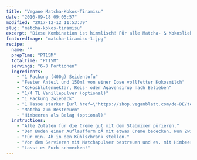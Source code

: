 ```yaml
---
title: "Vegane Matcha-Kokos-Tiramisu"
date: "2016-09-18 09:05:57"
modified: "2017-12-12 11:53:39"
slug: "matcha-kokos-tiramisu"
excerpt: "Diese Kombination ist himmlisch! Für alle Matcha- & KokosliebhaberInnen ist dieses Tiramisu ein Must!"
featuredImage: "matcha-tiramisu-1.jpg"
recipe:
  name: ""
  prepTime: "PT15M"
  totalTime: "PT15M"
  servings: "6-8 Portionen"
  ingredients:
    - "1 Packung (400g) Seidentofu"
    - "Fester Anteil und 150ml von einer Dose vollfetter Kokosmilch"
    - "Kokosblütennektar, Reis- oder Agavensirup nach Belieben"
    - "1/4 TL Vanillepulver (optional)"
    - "1 Packung Zwieback"
    - "1 Tasse starker [url href=\"https://shop.veganblatt.com/de-DE/teatox/matcha\" target=\"_blank\"]Matcha[/url]"
    - "Matcha zum Bestreuen"
    - "Himbeeren als Belag (optional)"
  instructions:
    - "Alle Zutaten für die Creme gut mit dem Stabmixer pürieren."
    - "Den Boden einer Auflaufform oÄ mit etwas Creme bedecken. Nun Zwieback in den Matcha tauchen und darauf legen. Wieder eine Schicht Creme darauf verteilen usw. Mit einer Schicht Creme abschließen."
    - "Für min. 4h in den Kühlschrank stellen."
    - "Vor dem Servieren mit Matchapulver bestreuen und ev. mit Himbeeren belegen."
    - "Lasst es Euch schmecken!"
---
```


